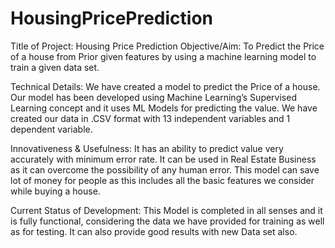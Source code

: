 # HousingPricePrediction

Title of Project: Housing Price Prediction 
Objective/Aim: To Predict the Price of a house from Prior given features by using a machine learning model to train a given data set.

Technical Details: We have created a model to predict the Price of a house. 
Our model has been developed using Machine Learning’s Supervised Learning concept and it uses ML Models for predicting the value. 
We have created our data in .CSV format with 13 independent variables and 1 dependent variable.

Innovativeness & Usefulness: It has an ability to predict value very accurately with minimum error rate. It can be used in Real Estate Business as it can overcome the possibility of any human error. 
This model can save lot of money for people as this includes all the basic features we consider while buying a house.

Current Status of Development: This Model is completed in all senses and it is fully functional, considering the data we have provided for training as well as for testing. It can also provide good results with new Data set also.
	
